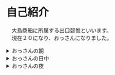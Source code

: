 # 自己紹介  
　大島商船に所属する出口碧惟といいます。  
　現在２０になり、おっさんになりました。<br>
<details>
  <summary>おっさんの朝</summary>
  　おっさんの朝は心臓に悪い携帯のアラームから始まります。<br>
  　最近、アラーム音に文句を言われたので、たまたま携帯に入ってた<br>
  「リンダリンダ」にアラームを変えました。
  </details>
<details>
  <summary>おっさんの日中</summary>
  　今、おっさんはenPiTという学習プログラムに参加しています。<br>
  　パソコンのことを、動画を見る機械としか思っていなかったおっさんには難しい合宿です。<br>
  　あと、朝早いのがつらいよね</details>
<details>
  <summary>おっさんの夜</summary>
  　夏休みを自堕落に過ごしたおっさんは夜に早く眠ることができません。<br>
  　朝は６時に起きたいから布団に１１時の入ったけど、寝たのは２時でした。</details><br>
